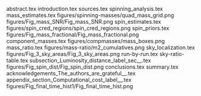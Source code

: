 abstract.tex
introduction.tex
sources.tex
spinning_analysis.tex
mass_estimates.tex
figures/spinning-masses/quad_mass_grid.png
figures/Fig_mass_SNR/Fig_mass_SNR.png
spin_estimates.tex
figures/spin_cred_regions/spin_cred_regions.png
spin_priors.tex
figures/Fig_mass_fractional/Fig_mass_fractional.png
component_masses.tex
figures/compmasses/mass_boxes.png
mass_ratio.tex
figures/mass-ratio/m2_cumulatives.png
sky_localization.tex
figures/Fig_3_sky_areas/Fig_3_sky_areas.png
run-by-run.tex
sky-ratio-table.tex
subsection_Luminosity_distance_label_sec__.tex
figures/Fig_spin_dist/Fig_spin_dist.png
conclusions.tex
summary.tex
acknowledgements_The_authors_are_grateful__.tex
appendix_section_Computational_cost_label__.tex
figures/Fig_final_time_hist1/Fig_final_time_hist.png
    
  
  
  